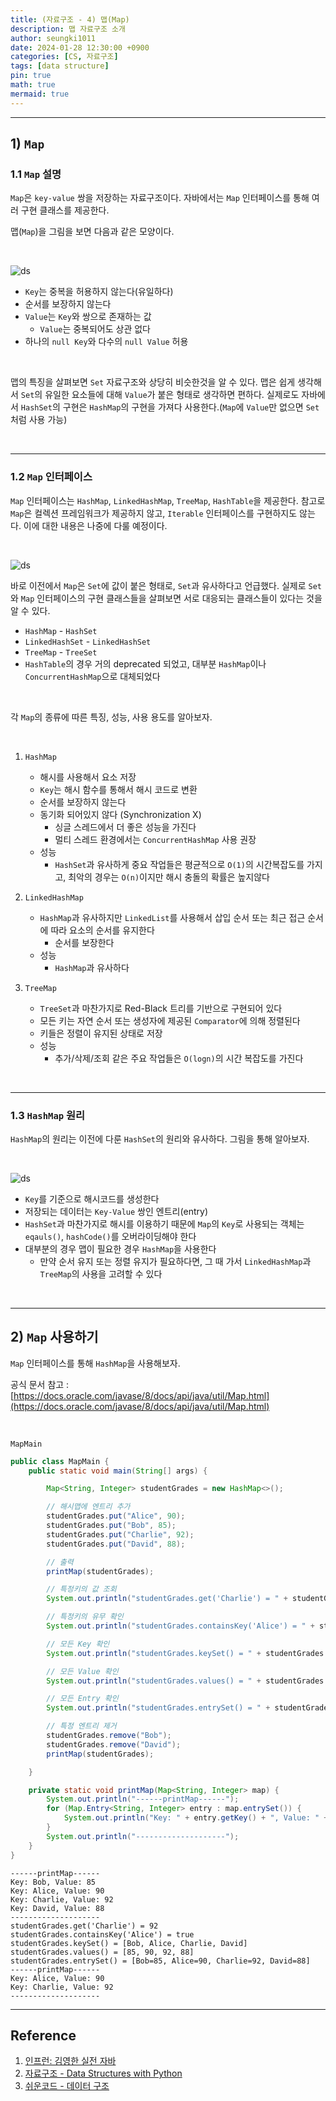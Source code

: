 ```yaml
---
title: (자료구조 - 4) 맵(Map)
description: 맵 자료구조 소개
author: seungki1011
date: 2024-01-28 12:30:00 +0900
categories: [CS, 자료구조]
tags: [data structure]
pin: true
math: true
mermaid: true
---
```


---

## 1) `Map`

### 1.1 `Map` 설명

`Map`은 `key-value` 쌍을 저장하는 자료구조이다. 자바에서는 `Map` 인터페이스를 통해 여러 구현 클래스를 제공한다.

맵(`Map`)을 그림을 보면 다음과 같은 모양이다.

<br>

![ds](../post_images/2024-01-28-datastructure-4-map/map1.png)

* `Key`는 중복을 허용하지 않는다(유일하다)
* 순서를 보장하지 않는다
* `Value`는 `Key`와 쌍으로 존재하는 값
  * `Value`는 중복되어도 상관 없다
* 하나의 `null Key`와 다수의 `null Value` 허용

<br>

맵의 특징을 살펴보면 `Set` 자료구조와 상당히 비슷한것을 알 수 있다. 맵은 쉽게 생각해서 `Set`의 유일한 요소들에 대해 `Value`가 붙은 형태로 생각하면 편하다. 실제로도 자바에서 `HashSet`의 구현은 `HashMap`의 구현을 가져다 사용한다.(`Map`에 `Value`만 없으면 `Set`처럼 사용 가능)

<br>

---

### 1.2 `Map` 인터페이스

`Map` 인터페이스는 `HashMap`, `LinkedHashMap`, `TreeMap`, `HashTable`을 제공한다. 참고로 `Map`은 컬렉션 프레임워크가 제공하지 않고, `Iterable` 인터페이스를 구현하지도 않는다. 이에 대한 내용은 나중에 다룰 예정이다.

<br>

![ds](../post_images/2024-01-28-datastructure-4-map/collection2.png)

바로 이전에서 `Map`은 `Set`에 값이 붙은 형태로, `Set`과 유사하다고 언급했다. 실제로 `Set`와 `Map` 인터페이스의 구현 클래스들을 살펴보면 서로 대응되는 클래스들이 있다는 것을 알 수 있다.

* `HashMap` - `HashSet`
* `LinkedHashSet` - `LinkedHashSet`
* `TreeMap` - `TreeSet`
* `HashTable`의 경우 거의 deprecated 되었고, 대부분 `HashMap`이나 `ConcurrentHashMap`으로 대체되었다

<br>

각 `Map`의 종류에 따른 특징, 성능, 사용 용도를 알아보자.

<br>

1. `HashMap`
   * 해시를 사용해서 요소 저장
   * `Key`는 해시 함수를 통해서 해시 코드로 변환
   * 순서를 보장하지 않는다
   * 동기화 되어있지 않다 (Synchronization X)
     * 싱글 스레드에서 더 좋은 성능을 가진다
     * 멀티 스레드 환경에서는 `ConcurrentHashMap` 사용 권장
   * 성능
     * `HashSet`과 유사하게 중요 작업들은 평균적으로 `O(1)`의 시간복잡도를 가지고, 최악의 경우는 `O(n)`이지만 해시 충돌의 확률은 높지않다



2. `LinkedHashMap`
   * `HashMap`과 유사하지만 `LinkedList`를 사용해서 삽입 순서 또는 최근 접근 순서에 따라 요소의 순서를 유지한다
     * 순서를 보장한다
   * 성능
     * `HashMap`과 유사하다



3. `TreeMap`
   * `TreeSet`과 마찬가지로 Red-Black 트리를 기반으로 구현되어 있다
   * 모든 키는 자연 순서 또는 생성자에 제공된 `Comparator`에 의해 정렬된다
   * 키들은 정렬이 유지된 상태로 저장
   * 성능
     * 추가/삭제/조회 같은 주요 작업들은 `O(logn)`의 시간 복잡도를 가진다

<br>

---

### 1.3 `HashMap` 원리

`HashMap`의 원리는 이전에 다룬 `HashSet`의 원리와 유사하다. 그림을 통해 알아보자.

<br>

![ds](../post_images/2024-01-28-datastructure-4-map/map2.png)

* `Key`를 기준으로 해시코드를 생성한다
* 저장되는 데이터는 `Key-Value` 쌍인 엔트리(entry)
* `HashSet`과 마찬가지로 해시를 이용하기 때문에 `Map`의 `Key`로 사용되는 객체는 `eqauls()`, `hashCode()`를 오버라이딩해야 한다
* 대부분의 경우 맵이 필요한 경우 `HashMap`을 사용한다
  * 만약 순서 유지 또는 정렬 유지가 필요하다면, 그 때 가서 `LinkedHashMap`과 `TreeMap`의 사용을 고려할 수 있다 

<br>

---

## 2) `Map` 사용하기

`Map` 인터페이스를 통해 `HashMap`을 사용해보자.

공식 문서 참고 : [https://docs.oracle.com/javase/8/docs/api/java/util/Map.html](https://docs.oracle.com/javase/8/docs/api/java/util/Map.html)

<br>

  `MapMain`

```java
public class MapMain {
    public static void main(String[] args) {

        Map<String, Integer> studentGrades = new HashMap<>();

        // 해시맵에 엔트리 추가
        studentGrades.put("Alice", 90);
        studentGrades.put("Bob", 85);
        studentGrades.put("Charlie", 92);
        studentGrades.put("David", 88);

        // 출력
        printMap(studentGrades);

        // 특정키의 값 조회
        System.out.println("studentGrades.get('Charlie') = " + studentGrades.get("Charlie"));

        // 특정키의 유무 확인
        System.out.println("studentGrades.containsKey('Alice') = " + studentGrades.containsKey("Alice"));

        // 모든 Key 확인
        System.out.println("studentGrades.keySet() = " + studentGrades.keySet());

        // 모든 Value 확인
        System.out.println("studentGrades.values() = " + studentGrades.values());

        // 모든 Entry 확인
        System.out.println("studentGrades.entrySet() = " + studentGrades.entrySet());

        // 특정 엔트리 제거
        studentGrades.remove("Bob");
        studentGrades.remove("David");
        printMap(studentGrades);

    }

    private static void printMap(Map<String, Integer> map) {
        System.out.println("------printMap------");
        for (Map.Entry<String, Integer> entry : map.entrySet()) {
            System.out.println("Key: " + entry.getKey() + ", Value: " + entry.getValue());
        }
        System.out.println("--------------------");
    }
}
```

```
------printMap------
Key: Bob, Value: 85
Key: Alice, Value: 90
Key: Charlie, Value: 92
Key: David, Value: 88
--------------------
studentGrades.get('Charlie') = 92
studentGrades.containsKey('Alice') = true
studentGrades.keySet() = [Bob, Alice, Charlie, David]
studentGrades.values() = [85, 90, 92, 88]
studentGrades.entrySet() = [Bob=85, Alice=90, Charlie=92, David=88]
------printMap------
Key: Alice, Value: 90
Key: Charlie, Value: 92
--------------------
```

---

## Reference

1. [인프런: 김영한 실전 자바](https://www.inflearn.com/roadmaps/744)
2. [자료구조 - Data Structures with Python](https://www.youtube.com/watch?v=PIidtIBCjEg&list=PLsMufJgu5933ZkBCHS7bQTx0bncjwi4PK)
3. [쉬운코드 - 데이터 구조](https://www.youtube.com/watch?v=-2YpvLCT5F8&list=PLcXyemr8ZeoR82N8uZuG9xVrFIfdnLd72)
